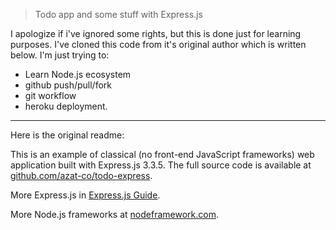 > Todo app and some stuff with Express.js

I apologize if i've ignored some rights, but this is done just for learning purposes.
I've cloned this code from it's original author which is written below.
I'm just trying to:
- Learn Node.js ecosystem
- github push/pull/fork
- git workflow
- heroku deployment.

***

Here is the original readme:


This is an example of classical (no front-end JavaScript frameworks) web application built with Express.js 3.3.5.
The full source code is available at [github.com/azat-co/todo-express](http://github.com/azat-co/todo-express).

More Express.js in [Express.js Guide](http://expressjsguide.com).

More Node.js frameworks at [nodeframework.com](http://nodeframework.com).